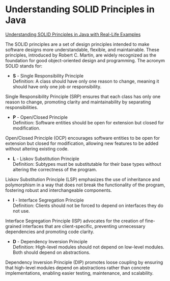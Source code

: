 # Understanding SOLID Principles in Java

[Understanding SOLID Principles in Java with Real-Life Examples](https://medium.com/@cibofdevs/understanding-solid-principles-in-java-with-real-life-examples-d6fe93b0acc2)

The SOLID principles are a set of design principles intended to make \
software designs more understandable, flexible, and maintainable. These \
principles, introduced by Robert C. Martin, are widely recognized as the \
foundation for good object-oriented design and programming. The acronym \
SOLID stands for:

- **S** - Single Responsibility Principle \
    Definition: A class should have only one reason to change, meaning it should have only one job or responsibility.

Single Responsibility Principle (SRP) ensures that each class has only one reason to change, promoting clarity and maintainability by separating responsibilities.

- **P** - Open/Closed Principle \
    Definition: Software entities should be open for extension but closed for modification.

Open/Closed Principle (OCP) encourages software entities to be open for extension but closed for modification, allowing new features to be added without altering existing code.


- **L** - Liskov Substitution Principle \
    Definition: Subtypes must be substitutable for their base types without altering the correctness of the program.

Liskov Substitution Principle (LSP) emphasizes the use of inheritance and polymorphism in a way that does not break the functionality of the program, fostering robust and interchangeable components.


- **I** - Interface Segregation Principle \
    Definition: Clients should not be forced to depend on interfaces they do not use.

Interface Segregation Principle (ISP) advocates for the creation of fine-grained interfaces that are client-specific, preventing unnecessary dependencies and promoting code clarity.


- **D** - Dependency Inversion Principle \
    Definition: High-level modules should not depend on low-level modules. Both should depend on abstractions.

Dependency Inversion Principle (DIP) promotes loose coupling by ensuring that high-level modules depend on abstractions rather than concrete implementations, enabling easier testing, maintenance, and scalability.
